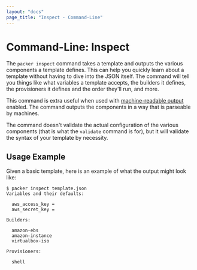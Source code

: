 ```yaml
---
layout: "docs"
page_title: "Inspect - Command-Line"
---
```


# Command-Line: Inspect

The `packer inspect` command takes a template and outputs the various components
a template defines. This can help you quickly learn about a template without
having to dive into the JSON itself.
The command will tell you things like what variables a template accepts,
the builders it defines, the provisioners it defines and the order they'll
run, and more.

This command is extra useful when used with
[machine-readable output](/docs/command-line/machine-readable.html) enabled.
The command outputs the components in a way that is parseable by machines.

The command doesn't validate the actual configuration of the various
components (that is what the `validate` command is for), but it will
validate the syntax of your template by necessity.

## Usage Example

Given a basic template, here is an example of what the output might
look like:

```text
$ packer inspect template.json
Variables and their defaults:

  aws_access_key =
  aws_secret_key =

Builders:

  amazon-ebs
  amazon-instance
  virtualbox-iso

Provisioners:

  shell
```
